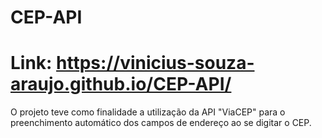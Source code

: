 # CEP-API
# Link: https://vinicius-souza-araujo.github.io/CEP-API/

O projeto teve como finalidade a utilização da API "ViaCEP" para o preenchimento automático dos campos de endereço ao se digitar o CEP.
